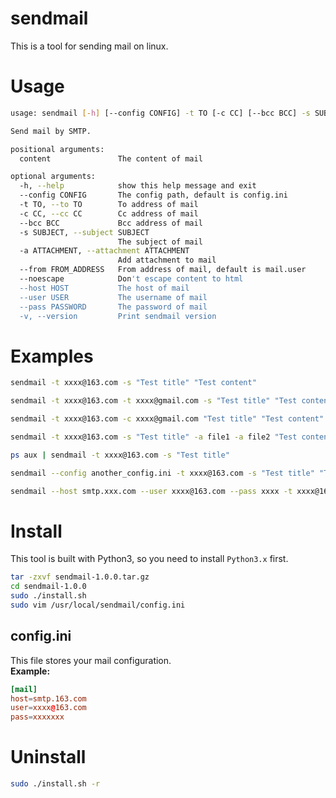 # sendmail
This is a tool for sending mail on linux.

# Usage
```bash
usage: sendmail [-h] [--config CONFIG] -t TO [-c CC] [--bcc BCC] -s SUBJECT [-a ATTACHMENT] [--from FROM_ADDRESS] [--noescape] [--host HOST] [--user USER] [--pass PASSWORD] [-v] [content]

Send mail by SMTP.

positional arguments:
  content               The content of mail

optional arguments:
  -h, --help            show this help message and exit
  --config CONFIG       The config path, default is config.ini
  -t TO, --to TO        To address of mail
  -c CC, --cc CC        Cc address of mail
  --bcc BCC             Bcc address of mail
  -s SUBJECT, --subject SUBJECT
                        The subject of mail
  -a ATTACHMENT, --attachment ATTACHMENT
                        Add attachment to mail
  --from FROM_ADDRESS   From address of mail, default is mail.user
  --noescape            Don't escape content to html
  --host HOST           The host of mail
  --user USER           The username of mail
  --pass PASSWORD       The password of mail
  -v, --version         Print sendmail version
```

# Examples
```bash
sendmail -t xxxx@163.com -s "Test title" "Test content"

sendmail -t xxxx@163.com -t xxxx@gmail.com -s "Test title" "Test content"

sendmail -t xxxx@163.com -c xxxx@gmail.com "Test title" "Test content"

sendmail -t xxxx@163.com -s "Test title" -a file1 -a file2 "Test content"

ps aux | sendmail -t xxxx@163.com -s "Test title"

sendmail --config another_config.ini -t xxxx@163.com -s "Test title" "Test content"

sendmail --host smtp.xxx.com --user xxxx@163.com --pass xxxx -t xxxx@163.com -s "Test title" "Test content"
```

# Install
This tool is built with Python3, so you need to install `Python3.x` first.
```bash
tar -zxvf sendmail-1.0.0.tar.gz
cd sendmail-1.0.0
sudo ./install.sh
sudo vim /usr/local/sendmail/config.ini
```

## config.ini
This file stores your mail configuration.  
**Example:**
```conf
[mail]
host=smtp.163.com
user=xxxx@163.com
pass=xxxxxxx
```

# Uninstall
```bash
sudo ./install.sh -r
```
